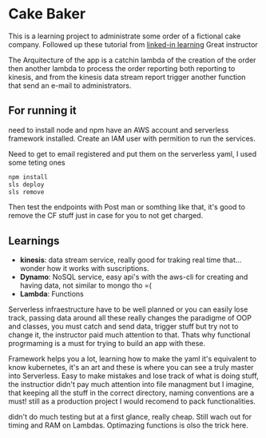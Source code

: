# Cake Baker

This is a learning project to administrate some order of a fictional cake company. Followed up these tutorial from [linked-in learning](https://www.linkedin.com/learning/aws-for-developers-data-driven-serverless-applications-with-kinesis/solution-sqs) Great instructor

The Arquitecture of the app is a catchin lambda of the creation of the order then another lambda to process the order reporting both reporting to kinesis, and from the kinesis data stream report trigger another function that send an e-mail to administrators.

## For running it

need to install node and npm have an AWS account and serverless framework installed. Create an IAM user with permition to run the services.

Need to get to email registered and put them on the serverless yaml, I used some teting ones

```js
npm install
sls deploy
sls remove
```

Then test the endpoints with Post man or somthing like that, it's good to remove the CF stuff just in case for you to not get charged.

## Learnings

- **kinesis**: data stream service, really good for traking real time that... wonder how it works with suscriptions.
- **Dynamo**: NoSQL service, easy api's with the aws-cli for creating and having data, not similar to mongo tho =(
- **Lambda**: Functions

Serverless infraestructure have to be well planned or you can easily lose track, passing data around all these really changes the paradigme of OOP and classes, you must catch and send data, trigger stuff but try not to change it, the instructor paid much attention to that. Thats why functional progrmaming is a must for trying to build an app with these.

Framework helps you a lot, learning how to make the yaml it's equivalent to know kubernetes, it's an art and these is where you can see a truly master into Serverless. Easy to make mistakes and lose track of what is doing stuff, the instructior didn't pay much attention into file managment but I imagine, that keeping all the stuff in the correct directory, naming conventions are a must! still as a production project I would recomend to pack functionalities.

didn't do much testing but at a first glance, really cheap. Still wach out for timing and RAM on Lambdas. Optimazing functions is olso the trick here.

